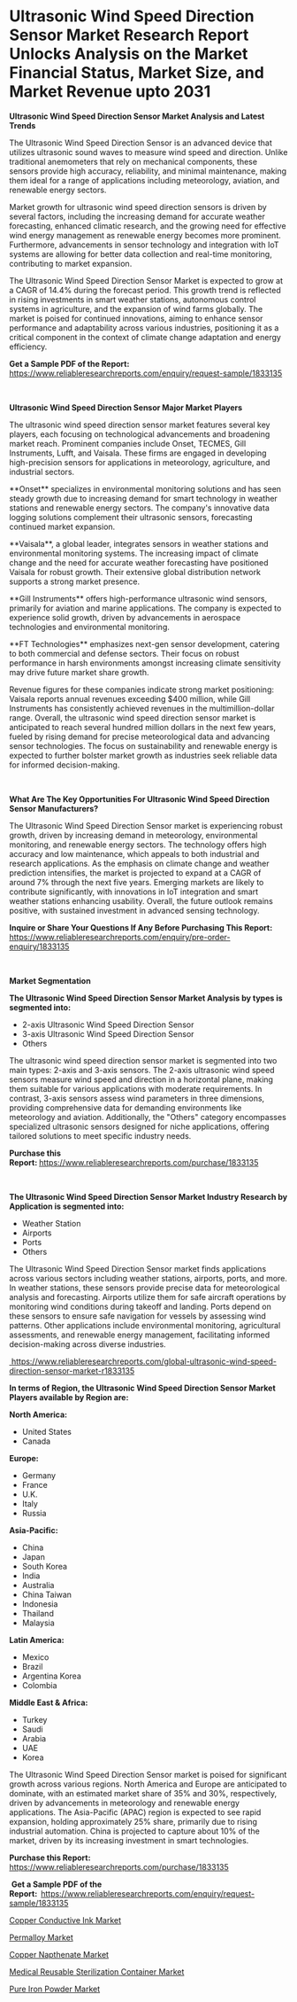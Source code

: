 <p><h1>Ultrasonic Wind Speed Direction Sensor Market Research Report Unlocks Analysis on the Market Financial Status, Market Size, and Market Revenue upto 2031</h1></p><p><strong>Ultrasonic Wind Speed Direction Sensor Market Analysis and Latest Trends</strong></p>
<p><p>The Ultrasonic Wind Speed Direction Sensor is an advanced device that utilizes ultrasonic sound waves to measure wind speed and direction. Unlike traditional anemometers that rely on mechanical components, these sensors provide high accuracy, reliability, and minimal maintenance, making them ideal for a range of applications including meteorology, aviation, and renewable energy sectors. </p><p>Market growth for ultrasonic wind speed direction sensors is driven by several factors, including the increasing demand for accurate weather forecasting, enhanced climatic research, and the growing need for effective wind energy management as renewable energy becomes more prominent. Furthermore, advancements in sensor technology and integration with IoT systems are allowing for better data collection and real-time monitoring, contributing to market expansion.</p><p>The Ultrasonic Wind Speed Direction Sensor Market is expected to grow at a CAGR of 14.4% during the forecast period. This growth trend is reflected in rising investments in smart weather stations, autonomous control systems in agriculture, and the expansion of wind farms globally. The market is poised for continued innovations, aiming to enhance sensor performance and adaptability across various industries, positioning it as a critical component in the context of climate change adaptation and energy efficiency.</p></p>
<p><strong>Get a Sample PDF of the Report:&nbsp;</strong> <a href="https://www.reliableresearchreports.com/enquiry/request-sample/1833135?utm_campaign=1333&utm_medium=2&utm_source=Github&utm_content=ia&utm_term=17102024&utm_id=ultrasonic-wind-speed-direction-sensor">https://www.reliableresearchreports.com/enquiry/request-sample/1833135</a></p>
<p>&nbsp;</p>
<p><strong>Ultrasonic Wind Speed Direction Sensor Major Market Players</strong></p>
<p><p>The ultrasonic wind speed direction sensor market features several key players, each focusing on technological advancements and broadening market reach. Prominent companies include Onset, TECMES, Gill Instruments, Lufft, and Vaisala. These firms are engaged in developing high-precision sensors for applications in meteorology, agriculture, and industrial sectors.</p><p>**Onset** specializes in environmental monitoring solutions and has seen steady growth due to increasing demand for smart technology in weather stations and renewable energy sectors. The company's innovative data logging solutions complement their ultrasonic sensors, forecasting continued market expansion.</p><p>**Vaisala**, a global leader, integrates sensors in weather stations and environmental monitoring systems. The increasing impact of climate change and the need for accurate weather forecasting have positioned Vaisala for robust growth. Their extensive global distribution network supports a strong market presence.</p><p>**Gill Instruments** offers high-performance ultrasonic wind sensors, primarily for aviation and marine applications. The company is expected to experience solid growth, driven by advancements in aerospace technologies and environmental monitoring.</p><p>**FT Technologies** emphasizes next-gen sensor development, catering to both commercial and defense sectors. Their focus on robust performance in harsh environments amongst increasing climate sensitivity may drive future market share growth.</p><p>Revenue figures for these companies indicate strong market positioning: Vaisala reports annual revenues exceeding $400 million, while Gill Instruments has consistently achieved revenues in the multimillion-dollar range. Overall, the ultrasonic wind speed direction sensor market is anticipated to reach several hundred million dollars in the next few years, fueled by rising demand for precise meteorological data and advancing sensor technologies. The focus on sustainability and renewable energy is expected to further bolster market growth as industries seek reliable data for informed decision-making.</p></p>
<p>&nbsp;</p>
<p><strong>What Are The Key Opportunities For Ultrasonic Wind Speed Direction Sensor Manufacturers?</strong></p>
<p><p>The Ultrasonic Wind Speed Direction Sensor market is experiencing robust growth, driven by increasing demand in meteorology, environmental monitoring, and renewable energy sectors. The technology offers high accuracy and low maintenance, which appeals to both industrial and research applications. As the emphasis on climate change and weather prediction intensifies, the market is projected to expand at a CAGR of around 7% through the next five years. Emerging markets are likely to contribute significantly, with innovations in IoT integration and smart weather stations enhancing usability. Overall, the future outlook remains positive, with sustained investment in advanced sensing technology.</p></p>
<p><strong>Inquire or Share Your Questions If Any Before Purchasing This Report:</strong> <a href="https://www.reliableresearchreports.com/enquiry/pre-order-enquiry/1833135?utm_campaign=1333&utm_medium=2&utm_source=Github&utm_content=ia&utm_term=17102024&utm_id=ultrasonic-wind-speed-direction-sensor">https://www.reliableresearchreports.com/enquiry/pre-order-enquiry/1833135</a></p>
<p>&nbsp;</p>
<p><strong>Market Segmentation</strong></p>
<p><strong>The Ultrasonic Wind Speed Direction Sensor Market Analysis by types is segmented into:</strong></p>
<p><ul><li>2-axis Ultrasonic Wind Speed Direction Sensor</li><li>3-axis Ultrasonic Wind Speed Direction Sensor</li><li>Others</li></ul></p>
<p><p>The ultrasonic wind speed direction sensor market is segmented into two main types: 2-axis and 3-axis sensors. The 2-axis ultrasonic wind speed sensors measure wind speed and direction in a horizontal plane, making them suitable for various applications with moderate requirements. In contrast, 3-axis sensors assess wind parameters in three dimensions, providing comprehensive data for demanding environments like meteorology and aviation. Additionally, the "Others" category encompasses specialized ultrasonic sensors designed for niche applications, offering tailored solutions to meet specific industry needs.</p></p>
<p><strong>Purchase this Report:&nbsp;</strong><a href="https://www.reliableresearchreports.com/purchase/1833135?utm_campaign=1333&utm_medium=2&utm_source=Github&utm_content=ia&utm_term=17102024&utm_id=ultrasonic-wind-speed-direction-sensor">https://www.reliableresearchreports.com/purchase/1833135</a></p>
<p>&nbsp;</p>
<p><strong>The Ultrasonic Wind Speed Direction Sensor Market Industry Research by Application is segmented into:</strong></p>
<p><ul><li>Weather Station</li><li>Airports</li><li>Ports</li><li>Others</li></ul></p>
<p><p>The Ultrasonic Wind Speed Direction Sensor market finds applications across various sectors including weather stations, airports, ports, and more. In weather stations, these sensors provide precise data for meteorological analysis and forecasting. Airports utilize them for safe aircraft operations by monitoring wind conditions during takeoff and landing. Ports depend on these sensors to ensure safe navigation for vessels by assessing wind patterns. Other applications include environmental monitoring, agricultural assessments, and renewable energy management, facilitating informed decision-making across diverse industries.</p></p>
<p><a href="https://www.reliableresearchreports.com/global-ultrasonic-wind-speed-direction-sensor-market-r1833135?utm_campaign=1333&utm_medium=2&utm_source=Github&utm_content=ia&utm_term=17102024&utm_id=ultrasonic-wind-speed-direction-sensor">&nbsp;https://www.reliableresearchreports.com/global-ultrasonic-wind-speed-direction-sensor-market-r1833135</a></p>
<p><strong>In terms of Region, the Ultrasonic Wind Speed Direction Sensor Market Players available by Region are:</strong></p>
<p>
    <p> <strong> North America: </strong>
        <ul>
            <li>United States</li>
            <li>Canada</li>
        </ul>
        </p> 
    <p> <strong> Europe: </strong>
        <ul>
            <li>Germany</li>
            <li>France</li>
            <li>U.K.</li>
            <li>Italy</li>
            <li>Russia</li>
        </ul>
        </p> 
    <p> <strong> Asia-Pacific: </strong>
        <ul>
            <li>China</li>
            <li>Japan</li>
            <li>South Korea</li>
            <li>India</li>
            <li>Australia</li>
            <li>China Taiwan</li>
            <li>Indonesia</li>
            <li>Thailand</li>
            <li>Malaysia</li>
        </ul>
        </p> 
    <p> <strong> Latin America: </strong>
        <ul>
            <li>Mexico</li>
            <li>Brazil</li>
            <li>Argentina Korea</li>
            <li>Colombia</li>
        </ul>
        </p> 
    <p> <strong> Middle East & Africa: </strong>
        <ul>
            <li>Turkey</li>
            <li>Saudi</li>
            <li>Arabia</li>
            <li>UAE</li>
            <li>Korea</li>
        </ul>
    </p>
    </p>
<p><p>The Ultrasonic Wind Speed Direction Sensor market is poised for significant growth across various regions. North America and Europe are anticipated to dominate, with an estimated market share of 35% and 30%, respectively, driven by advancements in meteorology and renewable energy applications. The Asia-Pacific (APAC) region is expected to see rapid expansion, holding approximately 25% share, primarily due to rising industrial automation. China is projected to capture about 10% of the market, driven by its increasing investment in smart technologies.</p></p>
<p><strong>Purchase this Report: </strong><a href="https://www.reliableresearchreports.com/purchase/1833135?utm_campaign=1333&utm_medium=2&utm_source=Github&utm_content=ia&utm_term=17102024&utm_id=ultrasonic-wind-speed-direction-sensor">https://www.reliableresearchreports.com/purchase/1833135</a></p>
<p>&nbsp;<strong>Get a Sample PDF of the Report:&nbsp;&nbsp;</strong><a href="https://www.reliableresearchreports.com/enquiry/request-sample/1833135?utm_campaign=1333&utm_medium=2&utm_source=Github&utm_content=ia&utm_term=17102024&utm_id=ultrasonic-wind-speed-direction-sensor">https://www.reliableresearchreports.com/enquiry/request-sample/1833135</a></p>
<p><strong></strong></p>
<p><p><a href="https://www.linkedin.com/pulse/global-copper-conductive-ink-market-share-growth-opportunities-lstue?utm_campaign=1333&utm_medium=2&utm_source=Github&utm_content=ia&utm_term=17102024&utm_id=ultrasonic-wind-speed-direction-sensor">Copper Conductive Ink Market</a></p><p><a href="https://www.linkedin.com/pulse/permalloy-market-essentials-key-players-demand-drivers-roi-fhbpe?utm_campaign=1333&utm_medium=2&utm_source=Github&utm_content=ia&utm_term=17102024&utm_id=ultrasonic-wind-speed-direction-sensor">Permalloy Market</a></p><p><a href="https://www.linkedin.com/pulse/copper-napthenate-market-outlook-share-analysis--er4ke?utm_campaign=1333&utm_medium=2&utm_source=Github&utm_content=ia&utm_term=17102024&utm_id=ultrasonic-wind-speed-direction-sensor">Copper Napthenate Market</a></p><p><a href="https://github.com/julyju69/Market-Research-Report-List-5/blob/main/medical-reusable-sterilization-container-market.md?utm_campaign=1333&utm_medium=2&utm_source=Github&utm_content=ia&utm_term=17102024&utm_id=ultrasonic-wind-speed-direction-sensor">Medical Reusable Sterilization Container Market</a></p><p><a href="https://www.linkedin.com/pulse/pure-iron-powder-revenue-growth-report-2024-2031-denk-research-j0yse?utm_campaign=1333&utm_medium=2&utm_source=Github&utm_content=ia&utm_term=17102024&utm_id=ultrasonic-wind-speed-direction-sensor">Pure Iron Powder Market</a></p></p>